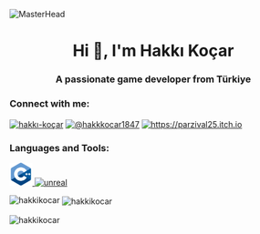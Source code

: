 ![MasterHead](https://docs.unrealengine.com/5.0/Images/what-is-new/unreal-engine-5-0-release-notes/image_0.png)
<h1 align="center">Hi 👋, I'm Hakkı Koçar</h1>
<h3 align="center">A passionate game developer from Türkiye</h3>

<h3 align="left">Connect with me:</h3>
<p align="left">
<a href="https://linkedin.com/in/hakkı-koçar" target="blank"><img align="center" src="https://raw.githubusercontent.com/rahuldkjain/github-profile-readme-generator/master/src/images/icons/Social/linked-in-alt.svg" alt="hakkı-koçar" height="30" width="40" /></a>
<a href="https://www.youtube.com/channel/UCc5kcc-CfU9ukfgCfsErHRQ" target="blank"><img align="center" src="https://raw.githubusercontent.com/rahuldkjain/github-profile-readme-generator/master/src/images/icons/Social/youtube.svg" alt="@hakkkocar1847" height="30" width="40" /></a>
<a href="https://parzival25.itch.io" target="blank"><img align="center" src="https://raw.githubusercontent.com/rahuldkjain/github-profile-readme-generator/master/src/images/icons/Social/rss.svg" alt="https://parzival25.itch.io" height="30" width="40" /></a>
</p>

<h3 align="left">Languages and Tools:</h3>
<p align="left"> <a href="https://www.w3schools.com/cpp/" target="_blank" rel="noreferrer"> <img src="https://raw.githubusercontent.com/devicons/devicon/master/icons/cplusplus/cplusplus-original.svg" alt="cplusplus" width="40" height="40"/> </a> <a href="https://unrealengine.com/" target="_blank" rel="noreferrer"> <img src="https://raw.githubusercontent.com/kenangundogan/fontisto/036b7eca71aab1bef8e6a0518f7329f13ed62f6b/icons/svg/brand/unreal-engine.svg" alt="unreal" width="40" height="40"/> </a> </p>

<p><img align="left" src="https://github-readme-stats.vercel.app/api/top-langs?username=hakkikocar&show_icons=true&locale=en&layout=compact" alt="hakkikocar" /></p>

<p>&nbsp;<img align="center" src="https://github-readme-stats.vercel.app/api?username=hakkikocar&show_icons=true&locale=en" alt="hakkikocar" /></p>

<p><img align="center" src="https://github-readme-streak-stats.herokuapp.com/?user=hakkikocar&" alt="hakkikocar" /></p>
